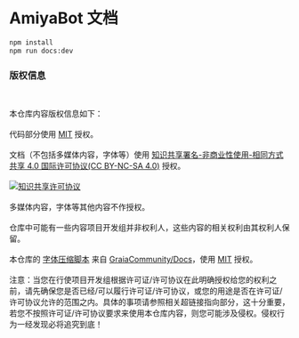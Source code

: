 # AmiyaBot 文档

```bash
npm install
npm run docs:dev
```

### 版权信息

<br>

本仓库内容版权信息如下：
<br><br>
代码部分使用 [MIT](/LICENSE) 授权。
<br><br>
文档（不包括多媒体内容，字体等）使用 [知识共享署名-非商业性使用-相同方式共享 4.0 国际许可协议(CC BY-NC-SA 4.0)](https://creativecommons.org/licenses/by-nc-sa/4.0/)
授权。
<br><br>
<a rel="license" href="http://creativecommons.org/licenses/by-nc-sa/4.0/"><img alt="知识共享许可协议" style="border-width:0" src="https://i.creativecommons.org/l/by-nc-sa/4.0/88x31.png" /></a>
<br><br>
多媒体内容，字体等其他内容不作授权。
<br><br>
仓库中可能有一些内容项目开发组并非权利人，这些内容的相关权利由其权利人保留。
<br><br>
本仓库的 [字体压缩脚本](scripts/minfont.py)
来自 [GraiaCommunity/Docs](https://github.com/GraiaCommunity/Docs)，使用 [MIT](https://github.com/GraiaCommunity/Docs/blob/vitepress/LICENSE)
授权。
<br><br>
注意：当您在行使项目开发组根据许可证/许可协议在此明确授权给您的权利之前，请先确保您是否已经/可以履行许可证/许可协议，或您的用途是否在许可证/许可协议允许的范围之内。具体的事项请参照相关超链接指向部分，这十分重要，若您不按照许可证/许可协议要求来使用本仓库内容，则您可能涉及侵权。侵权行为一经发现必将追究到底！
